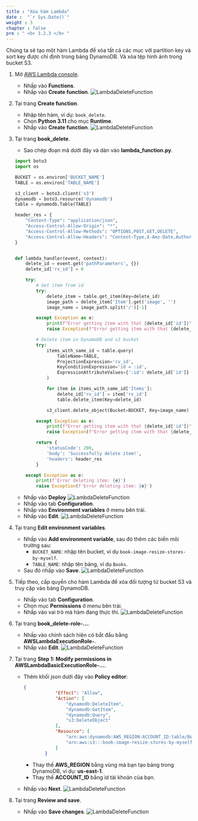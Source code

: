 ```yaml
---
title : "Xóa hàm Lambda"
date :  "`r Sys.Date()`" 
weight : 3
chapter : false
pre : " <b> 3.2.3 </b> "
---
```

Chúng ta sẽ tạo một hàm Lambda để xóa tất cả các mục với partition key và sort key được chỉ định trong bảng DynamoDB. Và xóa tệp hình ảnh trong bucket S3.

1. Mở [AWS Lambda console](https://us-east-1.console.aws.amazon.com/lambda/home?region=us-east-1#/functions).
    - Nhấp vào **Functions**.
    - Nhấp vào **Create function**.
      ![LambdaDeleteFunction](/images/temp/1/33.png?width=90pc)

2. Tại trang **Create function**.
    - Nhập tên hàm, ví dụ: `book_delete`.
    - Chọn **Python 3.11** cho mục **Runtime**.
    - Nhấp vào **Create function**.
      ![LambdaDeleteFunction](/images/temp/1/42.png?width=90pc)

3. Tại trang **book_delete**.
    - Sao chép đoạn mã dưới đây và dán vào **lambda_function.py**.

    ```py
    import boto3
    import os

    BUCKET = os.environ['BUCKET_NAME']
    TABLE = os.environ['TABLE_NAME']

    s3_client = boto3.client('s3')
    dynamodb = boto3.resource('dynamodb')
    table = dynamodb.Table(TABLE)

    header_res = {
        "Content-Type": "application/json",
        "Access-Control-Allow-Origin": "*",
        "Access-Control-Allow-Methods": "OPTIONS,POST,GET,DELETE",
        "Access-Control-Allow-Headers": "Content-Type,X-Amz-Date,Authorization,X-Api-Key,X-Amz-Security-Token",
    }


    def lambda_handler(event, context):
        delete_id = event.get('pathParameters', {})
        delete_id['rv_id'] = 0

        try:
            # Get item from id
            try:
                delete_item = table.get_item(Key=delete_id)
                image_path = delete_item['Item'].get('image', '')
                image_name = image_path.split('/')[-1]

            except Exception as e:
                print(f"Error getting item with that {delete_id['id']}")
                raise Exception(f"Error getting item with that {delete_id['id']}")

            # Delete item in DynamoDB and s3 bucket
            try:
                items_with_same_id = table.query(
                    TableName=TABLE,
                    ProjectionExpression='rv_id',
                    KeyConditionExpression='id = :id',
                    ExpressionAttributeValues={':id': delete_id['id']}
                )

                for item in items_with_same_id['Items']:
                    delete_id['rv_id'] = item['rv_id']
                    table.delete_item(Key=delete_id)

                s3_client.delete_object(Bucket=BUCKET, Key=image_name)

            except Exception as e:
                print(f"Error getting item with that {delete_id['id']}")
                raise Exception(f"Error getting item with that {delete_id['id']}")

            return {
                'statusCode': 200,
                'body': 'Successfully delete item!',
                'headers': header_res
            }

        except Exception as e:
            print(f'Error deleting item: {e}')
            raise Exception(f'Error deleting item: {e}')
    ```

    - Nhấp vào **Deploy**
      ![LambdaDeleteFunction](/images/temp/1/43.png?width=90pc)
    - Nhấp vào tab **Configuration**.
    - Nhấp vào **Environment variables** ở menu bên trái.
    - Nhấp vào **Edit**.
      ![LambdaDeleteFunction](/images/temp/1/44.png?width=90pc)

4. Tại trang **Edit environment variables**.
    - Nhấp vào **Add environment variable**, sau đó thêm các biến môi trường sau:
      - `BUCKET_NAME`: nhập tên bucket, ví dụ `book-image-resize-stores-by-myself`.
      - `TABLE_NAME`: nhập tên bảng, ví dụ `Books`.
    - Sau đó nhấp vào **Save**.
      ![LambdaDeleteFunction](/images/temp/1/45.png?width=90pc)

5. Tiếp theo, cấp quyền cho hàm Lambda để xóa đối tượng từ bucket S3 và truy cập vào bảng DynamoDB.
    - Nhấp vào tab **Configuration**.
    - Chọn mục **Permissions** ở menu bên trái.
    - Nhấp vào vai trò mà hàm đang thực thi.
      ![LambdaDeleteFunction](/images/temp/1/46.png?width=90pc)

6. Tại trang **book_delete-role-...**.
    - Nhấp vào chính sách hiện có bắt đầu bằng **AWSLambdaExecutionRole-**.
    - Nhấp vào **Edit**.
      ![LambdaDeleteFunction](/images/temp/1/47.png?width=90pc)

7. Tại trang **Step 1: Modify permissions in AWSLambdaBasicExecutionRole-...**.
    - Thêm khối json dưới đây vào **Policy editor**:

      ```json
      {
                  "Effect": "Allow",
                  "Action": [
                      "dynamodb:DeleteItem",
                      "dynamodb:GetItem",
                      "dynamodb:Query",
                      "s3:DeleteObject"
                  ],
                  "Resource": [
                      "arn:aws:dynamodb:AWS_REGION:ACCOUNT_ID:table/Books",
                      "arn:aws:s3:::book-image-resize-stores-by-myself/*"
                  ]
              }
      ```

      - Thay thế **AWS_REGION** bằng vùng mà bạn tạo bảng trong DynamoDB, ví dụ: **us-east-1**.
      - Thay thế **ACCOUNT_ID** bằng id tài khoản của bạn.
    - Nhấp vào **Next**.
      ![LambdaDeleteFunction](/images/temp/1/48.png?width=90pc)

8. Tại trang **Review and save**.
    - Nhấp vào **Save changes**.
      ![LambdaDeleteFunction](/images/temp/1/49.png?width=90pc)

